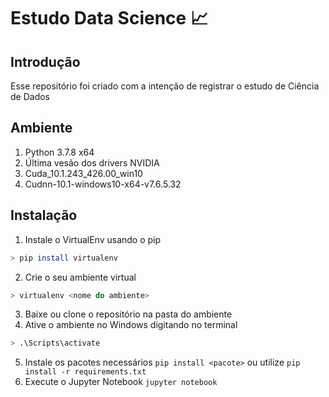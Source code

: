 ﻿# Estudo Data Science 📈
 
 ## Introdução
 Esse repositório foi criado com a intenção de registrar o estudo de Ciência de Dados

## Ambiente
1. Python 3.7.8 x64
2. Última vesão dos drivers NVIDIA
2. Cuda_10.1.243_426.00_win10
3. Cudnn-10.1-windows10-x64-v7.6.5.32

## Instalação
1. Instale o VirtualEnv usando o pip 
```sh 
> pip install virtualenv
```
2. Crie o seu ambiente virtual 
```sh
> virtualenv <nome do ambiente>
```
3. Baixe ou clone o repositório na pasta do ambiente
4. Ative o ambiente no Windows digitando no terminal 
```sh
> .\Scripts\activate
```
5. Instale os pacotes necessários `pip install <pacote>` ou utilize `pip install -r requirements.txt`
6. Execute o Jupyter Notebook `jupyter notebook`
